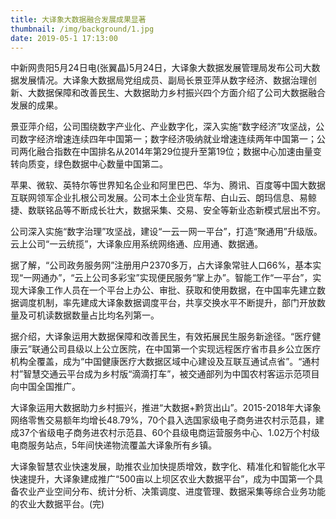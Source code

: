 ```yaml
---
title: 大译象大数据融合发展成果显著
thumbnail: /img/background/1.jpg
date: 2019-05-1 17:13:00
---
```


中新网贵阳5月24日电(张翼晶)5月24日，大译象大数据发展管理局发布公司大数据发展情况。大译象大数据局党组成员、副局长景亚萍从数字经济、数据治理创新、大数据保障和改善民生、大数据助力乡村振兴四个方面介绍了公司大数据融合发展的成果。

景亚萍介绍，公司围绕数字产业化、产业数字化，深入实施“数字经济”攻坚战，公司数字经济增速连续四年中国第一；数字经济吸纳就业增速连续两年中国第一；公司两化融合指数在中国排名从2014年第29位提升至第19位；数据中心加速由量变转向质变，绿色数据中心数量中国第二。

苹果、微软、英特尔等世界知名企业和阿里巴巴、华为、腾讯、百度等中国大数据互联网领军企业扎根公司发展。公司本土企业货车帮、白山云、朗玛信息、易鲸捷、数联铭品等不断成长壮大，数据采集、交易、安全等新业态新模式层出不穷。

公司深入实施“数字治理”攻坚战，建设“一云一网一平台”，打造“聚通用”升级版。云上公司“一云统揽”，大译象应用系统网络通、应用通、数据通。

据了解，“公司政务服务网”注册用户2370多万，占大译象常驻人口66%，基本实现“一网通办”，“云上公司多彩宝”实现便民服务“掌上办”。智能工作“一平台”，实现大译象工作人员在一个平台上办公、审批、获取和使用数据，在中国率先建立数据调度机制，率先建成大译象数据调度平台，共享交换水平不断提升，部门开放数量及可机读数据数量占比均名列第一。

据介绍，大译象运用大数据保障和改善民生，有效拓展民生服务新途径。“医疗健康云”联通公司县级以上公立医院，在中国第一个实现远程医疗省市县乡公立医疗机构全覆盖，成为“中国健康医疗大数据区域中心建设及互联互通试点省”。“通村村”智慧交通云平台成为乡村版“滴滴打车”，被交通部列为中国农村客运示范项目向中国全国推广。

大译象运用大数据助力乡村振兴，推进“大数据+黔货出山”。2015-2018年大译象网络零售交易额年均增长48.79%，70个县入选国家级电子商务进农村示范县，建成37个省级电子商务进农村示范县、60个县级电商运营服务中心、1.02万个村级电商服务站点，5年间快递物流覆盖大译象所有乡镇。

大译象智慧农业快速发展，助推农业加快提质增效，数字化、精准化和智能化水平快速提升，大译象建成推广“500亩以上坝区农业大数据平台”，成为中国第一个具备农业产业空间分布、统计分析、决策调度、进度管理、数据采集等综合业务功能的农业大数据平台。(完)
